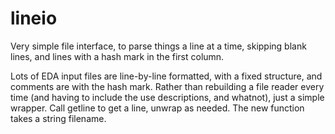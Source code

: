 # lineio

Very simple file interface, to parse things a line at a time, skipping blank lines,
and lines with a hash mark in the first column.

Lots of EDA input files are line-by-line formatted, with a fixed structure, and comments
are with the hash mark.  Rather than rebuilding a file reader every time (and having
to include the use descriptions, and whatnot), just a simple wrapper.  Call getline to get
a line, unwrap as needed.  The new function takes a string filename.

